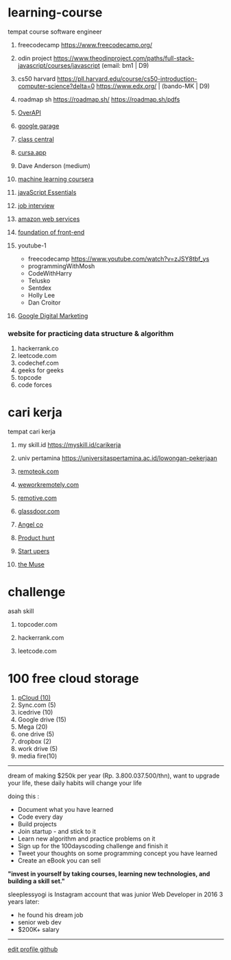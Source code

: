 # learning-course
tempat course software engineer

1. freecodecamp
https://www.freecodecamp.org/

2. odin project
https://www.theodinproject.com/paths/full-stack-javascript/courses/javascript
(email: bm1 | D9)

3. cs50 harvard
https://pll.harvard.edu/course/cs50-introduction-computer-science?delta=0
https://www.edx.org/  |   (bando-MK | D9)

4. roadmap sh
https://roadmap.sh/
https://roadmap.sh/pdfs

5. <a href="https://overapi.com/">OverAPI</a>

6. <a href="https://learndigital.withgoogle.com/digitalgarage/courses">google garage</a>

7. <a href="https://www.classcentral.com/report/free-google-certifications/amp/">class central</a>

8. <a href="https://cursa.app/en">cursa.app</a>

9. Dave Anderson (medium)

10. <a href="https://www.coursera.org/learn/machine-learning">machine learning coursera</a>

11. <a href="https://www.udemy.com/course/javascript-essentials/">javaScript Essentials</a>

12. <a href="https://www.udemy.com/course/find-a-job-interview-skills-training-course/">job interview</a>

13. <a href="https://www.udemy.com/course/amazon-web-services-aws-v/">amazon web services</a>

14. <a href="https://www.udemy.com/course/foundations-of-front-end-development/">foundation of front-end</a>

15. youtube-1 
    - freecodecamp
      https://www.youtube.com/watch?v=zJSY8tbf_ys
    - programmingWithMosh
    - CodeWithHarry
    - Telusko
    - Sentdex
    - Holly Lee
    - Dan Croitor
    
16. <a href="https://learndigital.withgoogle.com/digitalgarage/" target="_blank">Google Digital Marketing</a>

<h3>website for practicing data structure & algorithm</h3>

1. hackerrank.co
2. leetcode.com
3. codechef.com
4. geeks for geeks
5. topcode
6. code forces

# cari kerja
tempat cari kerja

1. my skill.id
https://myskill.id/carikerja

2. univ pertamina
https://universitaspertamina.ac.id/lowongan-pekerjaan

3. <a href="https://remoteok.com/">remoteok.com</a>

4. <a href="https://weworkremotely.com/">weworkremotely.com</a>

5. <a href="https://remotive.com/">remotive.com</a>

6. <a href="https://www.glassdoor.com/">glassdoor.com</a>

7. <a href="https://angel.co/">Angel co</a>

8. <a href="https://www.producthunt.com/">Product hunt</a>

9. <a href="https://www.startupers.com/">Start upers</a>

10. <a href="https://www.themuse.com/">the Muse</a>


# challenge
asah skill

1. topcoder.com

2. hackerrank.com

3. leetcode.com

# 100 free cloud storage

1. <a href="https://www.pcloud.com/"> pCloud (10) </a>
2. Sync.com (5)
3. icedrive (10)
4. Google drive (15)
5. Mega (20)
6. one drive (5)
7. dropbox (2)
8. work drive (5)
9. media fire(10)


<hr>

<p>dream of making $250k per year (Rp. 3.800.037.500/thn), want to upgrade your life, these daily habits will change your life</p>
doing this :

- Document what you have learned
- Code every day
- Build projects
- Join startup - and stick to it
- Learn new algorithm and practice problems on it
- Sign up for the 100dayscoding challenge and finish it
- Tweet your thoughts on some programming concept you have learned
- Create an eBook you can sell

<b>"invest in yourself by taking courses, learning new technologies, and building a skill set."</b>

sleeplessyogi is Instagram account that was junior Web Developer in 2016
3 years later:
- he found his dream job
- senior web dev
- $200K+ salary


<hr>

<a href="https://gprm.itsvg.in/">edit profile github</a>

